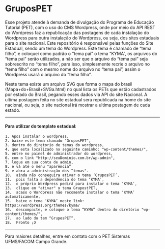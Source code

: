 # GruposPET
Esse projeto atende à demanda de divulgação do Programa de Educação Tutorial (PET), com o uso do CMS Wordpress, onde por meio do API REST do Wordpress faz a republicação das postagens de cada instalação do Wordpress para outra instalação do Wordpress, ou seja, dos sites estaduais para o site nacional.
Este repositório é responsável pelas funções do Site Estadual, sendo um tema do Wordpress. Este tema é chamado de “tema filho”, e coloquei como padrão o “tema pai” o tema “KYMA”, os arquivos do “tema pai” serão utilizados, a não ser que o arquivo do “tema pai” seja sobrescrito no “tema filho”, para isso, simplesmente recrie o arquivo no “tema filho” com o mesmo nome do arquivo no “tema pai”, assim o Wordpress usará o arquivo do “tema filho”.

Neste tema existe um arquivo SVG que forma o mapa do brasil (Mapa+do+Brasil+SVGa.html) no qual lista os PETs que estão cadastrados por estado do Brasil, pegando esses dados via API do site Nacional.
A ultima postagem feita no site estadual sera republicada na home do site nacional,
ou seja, o site nacional irá mostrar a ultima postagem de cada estado.
______________________________________________________________________________________________________

#### Para utilizar do template estadual:

    1. Apos instalar o wordpress,
    2. baixe este tema chamado "GruposPET",
    3. dentro do diretorio de temas do wordpress,
    4. que esta localizado no seguinte caminho: "wp-content/themes/", 
    5. entre no painel de administrador do wordpress,
    6. com o link "http://seuDominio.com.br/wp-admin",
    7. logue em sua conta de admin,
    8. e vá até o menu "aparência” 
    9. e abra a administração dos “temas".
    10.  ainda não conseguira ativar o tema ‘GruposPET’, 
    11.  pois falta a dependência do tema ‘KYMA’,
    12.  o próprio Wordpress pedirá para instalar o tema ‘KYMA’,
    13.  clique em "ativar" o tema GrupostPET,
    14.  acaso o Wordpress não recomente instalar o tema ‘KYMA’ automaticamente,
    15.  baixe o tema ‘KYMA’ neste link: https://wordpress.org/themes/kyma/
    16.  descompacte, e coloque o tema “KYMA” dentro do diretório "wp-content/themes/",
    17.  ao lado do tem “GruposPET”.
    18.  Pronto ;D

______________________________________________________________________________________________________

Para maiores detalhes, entre em contato com o PET Sistemas UFMS/FACOM Campo Grande.
